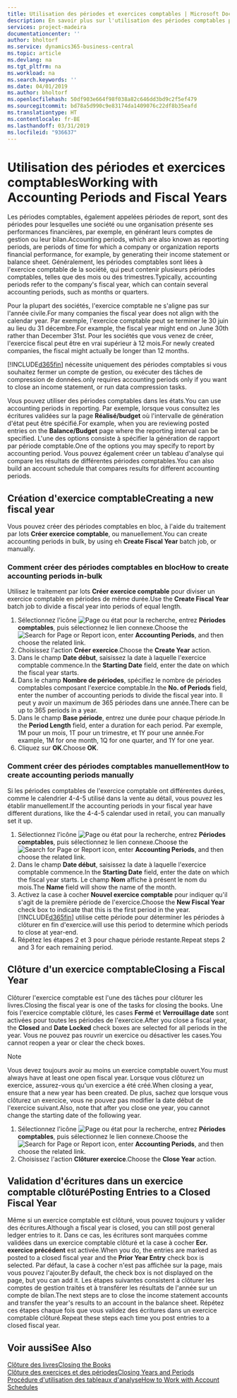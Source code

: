 ```yaml
---
title: Utilisation des périodes et exercices comptables | Microsoft Docs
description: En savoir plus sur l'utilisation des périodes comptables pour définir le moment où votre société fait état de ses performances financières.
services: project-madeira
documentationcenter: ''
author: bholtorf
ms.service: dynamics365-business-central
ms.topic: article
ms.devlang: na
ms.tgt_pltfrm: na
ms.workload: na
ms.search.keywords: ''
ms.date: 04/01/2019
ms.author: bholtorf
ms.openlocfilehash: 50df903e664f98f038a82c646dd3bd9c2f5ef479
ms.sourcegitcommit: bd78a5d990c9e83174da1409076c22df8b35eafd
ms.translationtype: HT
ms.contentlocale: fr-BE
ms.lasthandoff: 03/31/2019
ms.locfileid: "936637"
---
```

# <a name="working-with-accounting-periods-and-fiscal-years"></a><span data-ttu-id="a1e69-103">Utilisation des périodes et exercices comptables</span><span class="sxs-lookup"><span data-stu-id="a1e69-103">Working with Accounting Periods and Fiscal Years</span></span>
<span data-ttu-id="a1e69-104">Les périodes comptables, également appelées périodes de report, sont des périodes pour lesquelles une société ou une organisation présente ses performances financières, par exemple, en générant leurs comptes de gestion ou leur bilan.</span><span class="sxs-lookup"><span data-stu-id="a1e69-104">Accounting periods, which are also known as reporting periods, are periods of time for which a company or organization reports financial performance, for example, by generating their income statement or balance sheet.</span></span> <span data-ttu-id="a1e69-105">Généralement, les périodes comptables sont liées à l'exercice comptable de la société, qui peut contenir plusieurs périodes comptables, telles que des mois ou des trimestres.</span><span class="sxs-lookup"><span data-stu-id="a1e69-105">Typically, accounting periods refer to the company's fiscal year, which can contain several accounting periods, such as months or quarters.</span></span>

<span data-ttu-id="a1e69-106">Pour la plupart des sociétés, l'exercice comptable ne s'aligne pas sur l'année civile.</span><span class="sxs-lookup"><span data-stu-id="a1e69-106">For many companies the fiscal year does not align with the calendar year.</span></span> <span data-ttu-id="a1e69-107">Par exemple, l'exercice comptable peut se terminer le 30 juin au lieu du 31 décembre.</span><span class="sxs-lookup"><span data-stu-id="a1e69-107">For example, the fiscal year might end on June 30th rather than December 31st.</span></span> <span data-ttu-id="a1e69-108">Pour les sociétés que vous venez de créer, l'exercice fiscal peut être en vrai supérieur à 12 mois.</span><span class="sxs-lookup"><span data-stu-id="a1e69-108">For newly created companies, the fiscal might actually be longer than 12 months.</span></span> 

[!INCLUDE[d365fin](includes/d365fin_md.md)] <span data-ttu-id="a1e69-109">nécessite uniquement des périodes comptables si vous souhaitez fermer un compte de gestion, ou exécuter des tâches de compression de données.</span><span class="sxs-lookup"><span data-stu-id="a1e69-109">only requires accounting periods only if you want to close an income statement, or run data compression tasks.</span></span> 

<span data-ttu-id="a1e69-110">Vous pouvez utiliser des périodes comptables dans les états.</span><span class="sxs-lookup"><span data-stu-id="a1e69-110">You can use accounting periods in reporting.</span></span> <span data-ttu-id="a1e69-111">Par exemple, lorsque vous consultez les écritures validées sur la page **Réalisé/budget** où l'intervalle de génération d'état peut être spécifié.</span><span class="sxs-lookup"><span data-stu-id="a1e69-111">For example, when you are reviewing posted entries on the **Balance/Budget** page where the reporting interval can be specified.</span></span> <span data-ttu-id="a1e69-112">L'une des options consiste à spécifier la génération de rapport par période comptable.</span><span class="sxs-lookup"><span data-stu-id="a1e69-112">One of the options you may specify to report by accounting period.</span></span> <span data-ttu-id="a1e69-113">Vous pouvez également créer un tableau d'analyse qui compare les résultats de différentes périodes comptables.</span><span class="sxs-lookup"><span data-stu-id="a1e69-113">You can also build an account schedule that compares results for different accounting periods.</span></span>

## <a name="creating-a-new-fiscal-year"></a><span data-ttu-id="a1e69-114">Création d'exercice comptable</span><span class="sxs-lookup"><span data-stu-id="a1e69-114">Creating a new fiscal year</span></span>
<span data-ttu-id="a1e69-115">Vous pouvez créer des périodes comptables en bloc, à l'aide du traitement par lots **Créer exercice comptable**, ou manuellement.</span><span class="sxs-lookup"><span data-stu-id="a1e69-115">You can create accounting periods in bulk, by using eh **Create Fiscal Year** batch job, or manually.</span></span>

### <a name="how-to-create-accounting-periods-in-bulk"></a><span data-ttu-id="a1e69-116">Comment créer des périodes comptables en bloc</span><span class="sxs-lookup"><span data-stu-id="a1e69-116">How to create accounting periods in-bulk</span></span>
<span data-ttu-id="a1e69-117">Utilisez le traitement par lots **Créer exercice comptable** pour diviser un exercice comptable en périodes de même durée.</span><span class="sxs-lookup"><span data-stu-id="a1e69-117">Use the **Create Fiscal Year** batch job to divide a fiscal year into periods of equal length.</span></span>  

1. <span data-ttu-id="a1e69-118">Sélectionnez l'icône ![Page ou état pour la recherche](media/ui-search/search_small.png "icône Page ou état pour la recherche"), entrez **Périodes comptables**, puis sélectionnez le lien connexe.</span><span class="sxs-lookup"><span data-stu-id="a1e69-118">Choose the ![Search for Page or Report](media/ui-search/search_small.png "Search for Page or Report icon") icon, enter **Accounting Periods**, and then choose the related link.</span></span>  
2. <span data-ttu-id="a1e69-119">Choisissez l'action **Créer exercice**.</span><span class="sxs-lookup"><span data-stu-id="a1e69-119">Choose the **Create Year** action.</span></span>  <!--What about the Scheduling option? Should we mention that? There's also the Report Output Type field...-->
3. <span data-ttu-id="a1e69-120">Dans le champ **Date début**, saisissez la date à laquelle l'exercice comptable commence.</span><span class="sxs-lookup"><span data-stu-id="a1e69-120">In the **Starting Date** field, enter the date on which the fiscal year starts.</span></span>  
4. <span data-ttu-id="a1e69-121">Dans le champ **Nombre de périodes**, spécifiez le nombre de périodes comptables composant l'exercice comptable.</span><span class="sxs-lookup"><span data-stu-id="a1e69-121">In the **No. of Periods** field, enter the number of accounting periods to divide the fiscal year into.</span></span> <span data-ttu-id="a1e69-122">Il peut y avoir un maximum de 365 périodes dans une année.</span><span class="sxs-lookup"><span data-stu-id="a1e69-122">There can be up to 365 periods in a year.</span></span>  
5. <span data-ttu-id="a1e69-123">Dans le champ **Base période**, entrez une durée pour chaque période.</span><span class="sxs-lookup"><span data-stu-id="a1e69-123">In the **Period Length** field, enter a duration for each period.</span></span> <span data-ttu-id="a1e69-124">Par exemple, 1M pour un mois, 1T pour un trimestre, et 1Y pour une année.</span><span class="sxs-lookup"><span data-stu-id="a1e69-124">For example, 1M for one month, 1Q for one quarter, and 1Y for one year.</span></span>  
6. <span data-ttu-id="a1e69-125">Cliquez sur **OK**.</span><span class="sxs-lookup"><span data-stu-id="a1e69-125">Choose **OK**.</span></span>  

### <a name="how-to-create-accounting-periods-manually"></a><span data-ttu-id="a1e69-126">Comment créer des périodes comptables manuellement</span><span class="sxs-lookup"><span data-stu-id="a1e69-126">How to create accounting periods manually</span></span>
<span data-ttu-id="a1e69-127">Si les périodes comptables de l'exercice comptable ont différentes durées, comme le calendrier 4-4-5 utilisé dans la vente au détail, vous pouvez les établir manuellement.</span><span class="sxs-lookup"><span data-stu-id="a1e69-127">If the accounting periods in your fiscal year have different durations, like the 4-4-5 calendar used in retail, you can manually set it up.</span></span>  
  
1. <span data-ttu-id="a1e69-128">Sélectionnez l'icône ![Page ou état pour la recherche](media/ui-search/search_small.png "icône Page ou état pour la recherche"), entrez **Périodes comptables**, puis sélectionnez le lien connexe.</span><span class="sxs-lookup"><span data-stu-id="a1e69-128">Choose the ![Search for Page or Report](media/ui-search/search_small.png "Search for Page or Report icon") icon, enter **Accounting Periods**, and then choose the related link.</span></span>  
2. <span data-ttu-id="a1e69-129">Dans le champ **Date début**, saisissez la date à laquelle l'exercice comptable commence.</span><span class="sxs-lookup"><span data-stu-id="a1e69-129">In the **Starting Date** field, enter the date on which the fiscal year starts.</span></span> <span data-ttu-id="a1e69-130">Le champ **Nom** affiche à présent le nom du mois.</span><span class="sxs-lookup"><span data-stu-id="a1e69-130">The **Name** field will show the name of the month.</span></span>  
3. <span data-ttu-id="a1e69-131">Activez la case à cocher **Nouvel exercice comptable** pour indiquer qu'il s'agit de la première période de l'exercice.</span><span class="sxs-lookup"><span data-stu-id="a1e69-131">Choose the **New Fiscal Year** check box to indicate that this is the first period in the year.</span></span> [!INCLUDE[d365fin](includes/d365fin_md.md)] <span data-ttu-id="a1e69-132">utilise cette période pour déterminer les périodes à clôturer en fin d'exercice.</span><span class="sxs-lookup"><span data-stu-id="a1e69-132">will use this period to determine which periods to close at year-end.</span></span>
4. <span data-ttu-id="a1e69-133">Répétez les étapes 2 et 3 pour chaque période restante.</span><span class="sxs-lookup"><span data-stu-id="a1e69-133">Repeat steps 2 and 3 for each remaining period.</span></span>  

## <a name="closing-a-fiscal-year"></a><span data-ttu-id="a1e69-134">Clôture d'un exercice comptable</span><span class="sxs-lookup"><span data-stu-id="a1e69-134">Closing a Fiscal Year</span></span>
<span data-ttu-id="a1e69-135">Clôturer l'exercice comptable est l'une des tâches pour clôturer les livres.</span><span class="sxs-lookup"><span data-stu-id="a1e69-135">Closing the fiscal year is one of the tasks for closing the books.</span></span> <span data-ttu-id="a1e69-136">Une fois l'exercice comptable clôturé, les cases **Fermé** et **Verrouillage date** sont activées pour toutes les périodes de l'exercice.</span><span class="sxs-lookup"><span data-stu-id="a1e69-136">After you close a fiscal year, the **Closed** and **Date Locked** check boxes are selected for all periods in the year.</span></span> <span data-ttu-id="a1e69-137">Vous ne pouvez pas rouvrir un exercice ou désactiver les cases.</span><span class="sxs-lookup"><span data-stu-id="a1e69-137">You cannot reopen a year or clear the check boxes.</span></span>

> [!NOTE]  
>  <span data-ttu-id="a1e69-138">Vous devez toujours avoir au moins un exercice comptable ouvert.</span><span class="sxs-lookup"><span data-stu-id="a1e69-138">You must always have at least one open fiscal year.</span></span> <span data-ttu-id="a1e69-139">Lorsque vous clôturez un exercice, assurez-vous qu'un exercice a été créé.</span><span class="sxs-lookup"><span data-stu-id="a1e69-139">When closing a year, ensure that a new year has been created.</span></span> <span data-ttu-id="a1e69-140">De plus, sachez que lorsque vous clôturez un exercice, vous ne pouvez pas modifier la date début de l'exercice suivant.</span><span class="sxs-lookup"><span data-stu-id="a1e69-140">Also, note that after you close one year, you cannot change the starting date of the following year.</span></span>

1. <span data-ttu-id="a1e69-141">Sélectionnez l'icône ![Page ou état pour la recherche](media/ui-search/search_small.png "icône Page ou état pour la recherche"), entrez **Périodes comptables**, puis sélectionnez le lien connexe.</span><span class="sxs-lookup"><span data-stu-id="a1e69-141">Choose the ![Search for Page or Report](media/ui-search/search_small.png "Search for Page or Report icon") icon, enter **Accounting Periods**, and then choose the related link.</span></span>  
2. <span data-ttu-id="a1e69-142">Choisissez l'action **Clôturer exercice**.</span><span class="sxs-lookup"><span data-stu-id="a1e69-142">Choose the **Close Year** action.</span></span>  

## <a name="posting-entries-to-a-closed-fiscal-year"></a><span data-ttu-id="a1e69-143">Validation d'écritures dans un exercice comptable clôturé</span><span class="sxs-lookup"><span data-stu-id="a1e69-143">Posting Entries to a Closed Fiscal Year</span></span>
<span data-ttu-id="a1e69-144">Même si un exercice comptable est clôturé, vous pouvez toujours y valider des écritures.</span><span class="sxs-lookup"><span data-stu-id="a1e69-144">Although a fiscal year is closed, you can still post general ledger entries to it.</span></span> <span data-ttu-id="a1e69-145">Dans ce cas, les écritures sont marquées comme validées dans un exercice comptable clôturé et la case à cocher **Ecr. exercice précédent** est activée.</span><span class="sxs-lookup"><span data-stu-id="a1e69-145">When you do, the entries are marked as posted to a closed fiscal year and the **Prior Year Entry** check box is selected.</span></span> <span data-ttu-id="a1e69-146">Par défaut, la case à cocher n'est pas affichée sur la page, mais vous pouvez l'ajouter.</span><span class="sxs-lookup"><span data-stu-id="a1e69-146">By default, the check box is not displayed on the page, but you can add it.</span></span> <span data-ttu-id="a1e69-147">Les étapes suivantes consistent à clôturer les comptes de gestion traités et à transférer les résultats de l'année sur un compte de bilan.</span><span class="sxs-lookup"><span data-stu-id="a1e69-147">The next steps are to close the income statement accounts and transfer the year's results to an account in the balance sheet.</span></span> <span data-ttu-id="a1e69-148">Répétez ces étapes chaque fois que vous validez des écritures dans un exercice comptable clôturé.</span><span class="sxs-lookup"><span data-stu-id="a1e69-148">Repeat these steps each time you post entries to a closed fiscal year.</span></span>

## <a name="see-also"></a><span data-ttu-id="a1e69-149">Voir aussi</span><span class="sxs-lookup"><span data-stu-id="a1e69-149">See Also</span></span>
[<span data-ttu-id="a1e69-150">Clôture des livres</span><span class="sxs-lookup"><span data-stu-id="a1e69-150">Closing the Books</span></span>](year-close-books.md)  
[<span data-ttu-id="a1e69-151">Clôture des exercices et des périodes</span><span class="sxs-lookup"><span data-stu-id="a1e69-151">Closing Years and Periods</span></span>](year-close-years-periods.md)  
[<span data-ttu-id="a1e69-152">Procédure d'utilisation des tableaux d'analyse</span><span class="sxs-lookup"><span data-stu-id="a1e69-152">How to Work with Account Schedules</span></span>](bi-how-work-account-schedule.md)  
  





